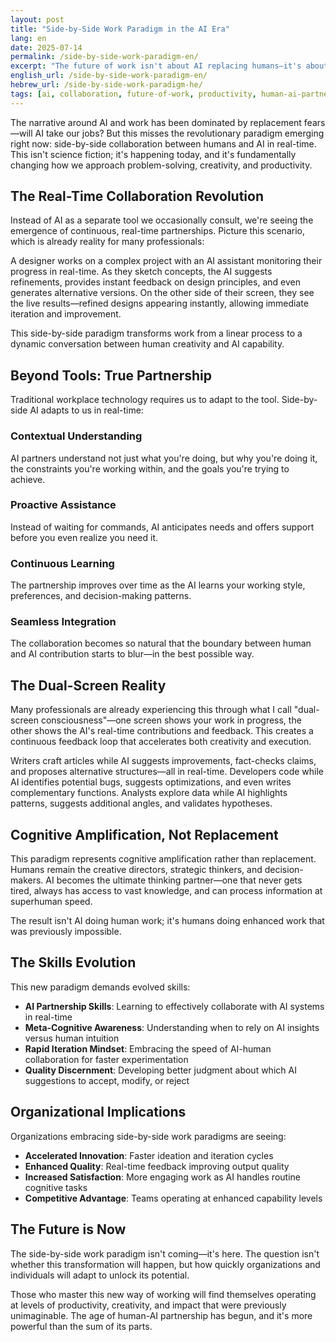 ```yaml
---
layout: post
title: "Side-by-Side Work Paradigm in the AI Era"
lang: en
date: 2025-07-14
permalink: /side-by-side-work-paradigm-en/
excerpt: "The future of work isn't about AI replacing humans—it's about humans and AI working side-by-side in real-time collaboration."
english_url: /side-by-side-work-paradigm-en/
hebrew_url: /side-by-side-work-paradigm-he/
tags: [ai, collaboration, future-of-work, productivity, human-ai-partnership]
---
```


The narrative around AI and work has been dominated by replacement fears—will AI take our jobs? But this misses the revolutionary paradigm emerging right now: side-by-side collaboration between humans and AI in real-time. This isn't science fiction; it's happening today, and it's fundamentally changing how we approach problem-solving, creativity, and productivity.

## The Real-Time Collaboration Revolution

Instead of AI as a separate tool we occasionally consult, we're seeing the emergence of continuous, real-time partnerships. Picture this scenario, which is already reality for many professionals:

A designer works on a complex project with an AI assistant monitoring their progress in real-time. As they sketch concepts, the AI suggests refinements, provides instant feedback on design principles, and even generates alternative versions. On the other side of their screen, they see the live results—refined designs appearing instantly, allowing immediate iteration and improvement.

This side-by-side paradigm transforms work from a linear process to a dynamic conversation between human creativity and AI capability.

## Beyond Tools: True Partnership

Traditional workplace technology requires us to adapt to the tool. Side-by-side AI adapts to us in real-time:

### Contextual Understanding
AI partners understand not just what you're doing, but why you're doing it, the constraints you're working within, and the goals you're trying to achieve.

### Proactive Assistance
Instead of waiting for commands, AI anticipates needs and offers support before you even realize you need it.

### Continuous Learning
The partnership improves over time as the AI learns your working style, preferences, and decision-making patterns.

### Seamless Integration
The collaboration becomes so natural that the boundary between human and AI contribution starts to blur—in the best possible way.

## The Dual-Screen Reality

Many professionals are already experiencing this through what I call "dual-screen consciousness"—one screen shows your work in progress, the other shows the AI's real-time contributions and feedback. This creates a continuous feedback loop that accelerates both creativity and execution.

Writers craft articles while AI suggests improvements, fact-checks claims, and proposes alternative structures—all in real-time. Developers code while AI identifies potential bugs, suggests optimizations, and even writes complementary functions. Analysts explore data while AI highlights patterns, suggests additional angles, and validates hypotheses.

## Cognitive Amplification, Not Replacement

This paradigm represents cognitive amplification rather than replacement. Humans remain the creative directors, strategic thinkers, and decision-makers. AI becomes the ultimate thinking partner—one that never gets tired, always has access to vast knowledge, and can process information at superhuman speed.

The result isn't AI doing human work; it's humans doing enhanced work that was previously impossible.

## The Skills Evolution

This new paradigm demands evolved skills:

- **AI Partnership Skills**: Learning to effectively collaborate with AI systems in real-time
- **Meta-Cognitive Awareness**: Understanding when to rely on AI insights versus human intuition
- **Rapid Iteration Mindset**: Embracing the speed of AI-human collaboration for faster experimentation
- **Quality Discernment**: Developing better judgment about which AI suggestions to accept, modify, or reject

## Organizational Implications

Organizations embracing side-by-side work paradigms are seeing:

- **Accelerated Innovation**: Faster ideation and iteration cycles
- **Enhanced Quality**: Real-time feedback improving output quality
- **Increased Satisfaction**: More engaging work as AI handles routine cognitive tasks
- **Competitive Advantage**: Teams operating at enhanced capability levels

## The Future is Now

The side-by-side work paradigm isn't coming—it's here. The question isn't whether this transformation will happen, but how quickly organizations and individuals will adapt to unlock its potential.

Those who master this new way of working will find themselves operating at levels of productivity, creativity, and impact that were previously unimaginable. The age of human-AI partnership has begun, and it's more powerful than the sum of its parts.